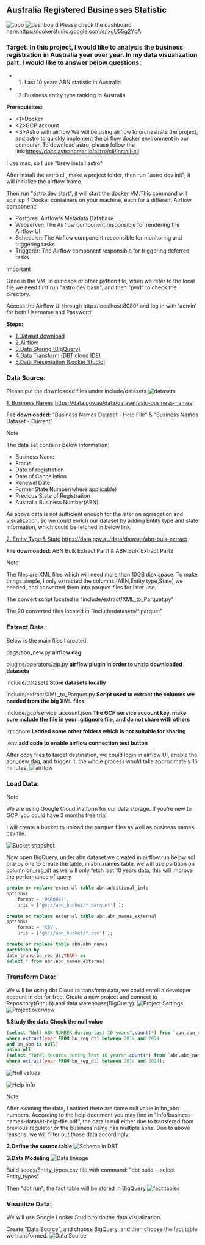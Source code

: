 ## Australia Registered Businesses Statistic
![topo](./Img/topo.png)
![dashboard](./Img/Dashboard.png)
Please check the dashboard here:https://lookerstudio.google.com/s/jxgU55g2YbA

### Target: In this project, I would like to analysis the business registration in Australia year over year. In my data visualization part, I would like to answer below questions:

- 1. Last 10 years ABN statistic in Australia

- 2. Business entity type ranking in Australia


**Prerequisites:**
*  <1>Docker
*  <2>GCP account
*  <3>Astro with airflow 
We will be using airflow to orchestrate the project, and astro to quickly implement the airflow docker environment in our computer.
To download astro, please follow the link:https://docs.astronomer.io/astro/cli/install-cli

I use mac, so I use "brew install astro"

After install the astro cli, make a project folder, then run "astro dev init", it will initialize the airflow frame.

Then,run "astro dev start", it will start the docker VM.This command will spin up 4 Docker containers on your machine, each for a different Airflow component:

- Postgres: Airflow's Metadata Database
- Webserver: The Airflow component responsible for rendering the Airflow UI
- Scheduler: The Airflow component responsible for monitoring and triggering tasks
- Triggerer: The Airflow component responsible for triggering deferred tasks

> [!IMPORTANT]
> 
> Once in the VM, in our dags or other python file, when we refer to the local file,we need first run "astro dev bash", and then "pwd" to check the directory.
> 
> Access the Airflow UI through http://localhost:8080/ and log in with 'admin' for both Username and Password.

**Steps:**
* [1.Dataset download](#data-source)
* [2.Airflow](#extract-data)
* [3.Data Storing (BigQuery)](#load-data)
* [4.Data Transform (DBT cloud IDE)](#transform-data)
* [5.Data Presentation (Looker Studio)](#visualize-data)

### Data Source:
Please put the downloaded files under include/datasets
![datasets](./Img/datasets_snapshot.png)

[1. Business Names](https://data.gov.au/data/dataset/asic-business-names) https://data.gov.au/data/dataset/asic-business-names

**File downloaded:**
    "Business Names Dataset - Help File" & "Business Names Dataset - Current"

> [!NOTE]
> The data set contains below information:
>   * Business Name
>   * Status
>   * Date of registration
>   * Date of Cancellation
>   * Renewal Date
>   * Former State Number(where applicable)
>   * Previous State of Registration
>   * Australia Business Number(ABN)
> 
> As above data is not sufficient enough for the later on agrregation and visualization, so we could enrich our dataset by adding Entity type and state information, which could be fetched in below link.

[2. Entity Type & State](https://data.gov.au/data/dataset/abn-bulk-extract) https://data.gov.au/data/dataset/abn-bulk-extract

**File downloaded:**
    ABN Bulk Extract Part1 & ABN Bulk Extract Part2

> [!NOTE]
> The files are XML files which will need more than 10GB disk space. To make things simple, I only extracted the columns (ABN,Entity type,State) we needed, and converted them into parquet files for later use. 
>
> The convert script located in "include/extract/XML_to_Parquet.py" 
>
> The 20 converted files located in "include/datasets/*.parquet" 
### Extract Data:

Below is the main files I created:

dags/abn_new.py **airflow dag**

plugins/operators/zip.py    **airflow plugin in order to unzip downloaded datasets**

include/datasets    **Store datasets locally**

include/extract/XML_to_Parquet.py   **Script used to extract the columns we needed from the big XML files**

include/gcp/service_account.json    **The GCP service account key, make sure include the file in your .gitignore file, and do not share with others**

.gitignore  **I added some other folders which is not suitable for sharing**

.env    **add code to enable airflow connection test button**

After copy files to target destination, we could login in airflow UI, enable the abn_new dag, and trigger it, the whole process would take approximately 15 minutes.
![airflow](./Img/airflow_dag.png)

### Load Data:
> [!NOTE]
> We are using Google Cloud Platform for our data storage. If you're new to GCP, you could have 3 months free trial.

I will create a bucket to upload the parquet files as well as business names csv file.

![Bucket snapshot](./Img/abn_bucket.png)

Now open BigQuery, under abn dataset we created in airflow,run below sql one by one to create the table, in abn_names table, we will use partition on column bn_reg_dt as we will only fetch last 10 years data, this will improve the performance of query 
```sql
create or replace external table abn.additional_info 
options( 
    format = 'PARQUET', 
    uris = ['gs://abn_bucket/*.parquet'] );

create or replace external table abn.abn_names_external
options( 
    format = 'CSV', 
    uris = ['gs://abn_bucket/*.csv'] );

create or replace table abn.abn_names
partition by 
date_trunc(bn_reg_dt,YEAR) as
select * from abn.abn_names_external
```

### Transform Data:
We will be using dbt Cloud to transform data, we could enroll a developer account in dbt for free. Create a new project and connect to Repository(Github) and data warehouse(BigQuery).
![Project Settings](./Img/dbt_project_set.png)
![Project overview](./Img/project_settings.png)

**1.Study the data**
**Check the null value**

```sql
(select "Null ABN NUMBER during last 10 years",count(*) from `abn.abn_names`
where extract(year FROM bn_reg_dt) between 2014 and 2024
and bn_abn is null)
union all
(select "Total Records during last 10 years",count(*) from `abn.abn_names`
where extract(year FROM bn_reg_dt) between 2014 and 2024);
```

![Null values](./Img/Null_abn.png)

![Help info](./Img/Help_info.png)

>[!Note]
> After examing the data, I noticed there are some null value in bn_abn numbers.
> According to the help document you may find in "Info/business-names-dataset-help-file.pdf", the data is null either due to transfered from previous regulator or the business name has multiple abns.
> Due to above reasons, we will filter out those data accordingly.

**2.Define the source table**
![Schema in DBT](./Img/config_schema.png)

**3.Data Modeling**
![Data lineage](./Img/dbt_workflow.png)

Build seeds/Entity_types.csv file with command:
"dbt build --select Entity_types"

Then "dbt run", the fact table will be stored in BigQuery
![fact tables](./Img/dbt_tables.png)

### Visualize Data:
We will use Google Looker Studio to do the data visualization.

Create "Data Source", and choose BigQuery, and then choose the fact table we transformed.
![Data Source](./Img/Add_data_source.png)
